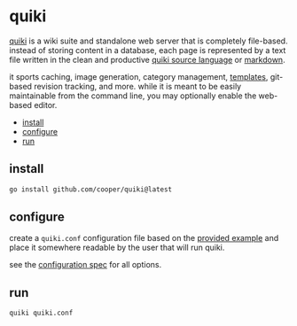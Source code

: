 # quiki

[quiki](https://quiki.app) is a wiki suite and standalone web server that is
completely file-based. instead of storing content in a database, each page is
represented by a text file written in the clean and productive
[quiki source language](doc/language.md) or [markdown](doc/markdown.md).

it sports caching, image generation, category management, [templates](doc/models.md),
git-based revision tracking, and more. while it is meant to be easily maintainable
from the command line, you may optionally enable the web-based editor.

* [install](#install)
* [configure](#configure)
* [run](#run)

## install

```sh
go install github.com/cooper/quiki@latest
```

## configure

create a `quiki.conf` configuration file based on the
[provided example](quiki.conf.example) and place it somewhere readable by the user
that will run quiki.

see the [configuration spec](doc/configuration.md) for all options.

## run

```sh
quiki quiki.conf
```